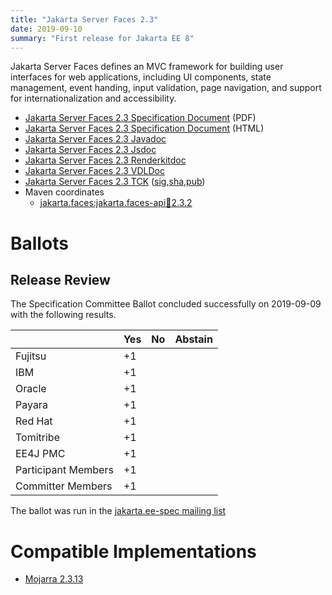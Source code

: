 ```yaml
---
title: "Jakarta Server Faces 2.3"
date: 2019-09-10
summary: "First release for Jakarta EE 8"
---
```

Jakarta Server Faces defines an MVC framework for building user interfaces for web applications, 
including UI components, state management, event handing, input validation, page navigation, and 
support for internationalization and accessibility.

* [Jakarta Server Faces 2.3 Specification Document](./faces-spec-2.3.pdf) (PDF)
* [Jakarta Server Faces 2.3 Specification Document](./faces-spec-2.3.html) (HTML)
* [Jakarta Server Faces 2.3 Javadoc](./apidocs)
* [Jakarta Server Faces 2.3 Jsdoc](./jsdoc)
* [Jakarta Server Faces 2.3 Renderkitdoc](./renderkitdoc)
* [Jakarta Server Faces 2.3 VDLDoc](./vdldoc)
* [Jakarta Server Faces 2.3 TCK](https://download.eclipse.org/jakartaee/faces/2.3/jakarta-faces-tck-2.3.0.zip) ([sig](https://download.eclipse.org/jakartaee/faces/2.3/jakarta-faces-tck-2.3.0.zip.sig),[sha](https://download.eclipse.org/jakartaee/faces/2.3/jakarta-faces-tck-2.3.0.zip.sha256),[pub](https://jakarta.ee/specifications/jakartaee-spec-committee.pub))
* Maven coordinates
  * [jakarta.faces:jakarta.faces-api:jar:2.3.2](https://central.sonatype.com/artifact/jakarta.faces/jakarta.faces-api/2.3.2/jar)

# Ballots

## Release Review

The Specification Committee Ballot concluded successfully on 2019-09-09 with the following results.

|                       |  Yes    | No      | Abstain  |
|-----------------------|---------|---------|----------|
|Fujitsu                |   +1    |         |          |
|IBM                    |   +1    |         |          |
|Oracle                 |   +1    |         |          |
|Payara                 |   +1    |         |          |
|Red Hat                |   +1    |         |          |
|Tomitribe              |   +1    |         |          |
|EE4J PMC               |   +1    |         |          |
|Participant Members    |   +1    |         |          |
|Committer Members      |   +1    |         |          |

The ballot was run in the [jakarta.ee-spec mailing list](https://www.eclipse.org/lists/jakarta.ee-spec/msg00528.html)


# Compatible Implementations

* [Mojarra 2.3.13](https://eclipse-ee4j.github.io/mojarra)
